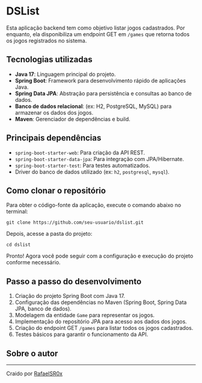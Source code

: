 # DSList

Esta aplicação backend tem como objetivo listar jogos cadastrados. Por enquanto, ela disponibiliza um endpoint GET em `/games` que retorna todos os jogos registrados no sistema.

## Tecnologias utilizadas

- **Java 17**: Linguagem principal do projeto.
- **Spring Boot**: Framework para desenvolvimento rápido de aplicações Java.
- **Spring Data JPA**: Abstração para persistência e consultas ao banco de dados.
- **Banco de dados relacional**: (ex: H2, PostgreSQL, MySQL) para armazenar os dados dos jogos.
- **Maven**: Gerenciador de dependências e build.

## Principais dependências

- `spring-boot-starter-web`: Para criação da API REST.
- `spring-boot-starter-data-jpa`: Para integração com JPA/Hibernate.
- `spring-boot-starter-test`: Para testes automatizados.
- Driver do banco de dados utilizado (ex: `h2`, `postgresql`, `mysql`).

## Como clonar o repositório

Para obter o código-fonte da aplicação, execute o comando abaixo no terminal:

```
git clone https://github.com/seu-usuario/dslist.git
```

Depois, acesse a pasta do projeto:

```
cd dslist
```

Pronto! Agora você pode seguir com a configuração e execução do projeto conforme necessário.

## Passo a passo do desenvolvimento

1. Criação do projeto Spring Boot com Java 17.
2. Configuração das dependências no Maven (Spring Boot, Spring Data JPA, banco de dados).
3. Modelagem da entidade `Game` para representar os jogos.
4. Implementação do repositório JPA para acesso aos dados dos jogos.
5. Criação do endpoint GET `/games` para listar todos os jogos cadastrados.
6. Testes básicos para garantir o funcionamento da API.

## Sobre o autor

___
Craido por [RafaelSR0x](https://github.com/RafaelSR0x)
